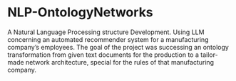 # NLP-OntologyNetworks
A Natural Language Processing structure Development.
Using LLM concerning an automated recommender system for a manufacturing company’s employees. The goal of the project was successing an ontology transformation from given text documents for the production to a tailor-made network architecture, special for the rules of that manufacturing company.
